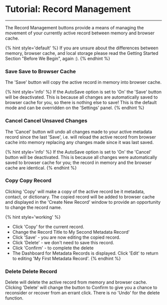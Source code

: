 # Tutorial: Record Management
---

The <span class="md-window">Record Management</span> buttons provide a means of managing the movement of your currently active record between memory and browser cache.  

{% hint style='default' %}
  If you are unsure about the differences between memory, browser cache, and local storage please read the Getting Started Section "Before We Begin", again :).
{% endhint %} 

### <span class="btn btn-success btn-sm"> <i class="fa fa-floppy-o"> </i> Save</span> Save to Browser Cache

The 'Save' button will copy the active record in memory into browser cache. 

{% hint style='info' %}
  If the AutoSave option is set to 'On' the 'Save' button will be deactivated.  This is because all changes are automatically saved to browser cache for you, so there is nothing else to save!  This is the default mode and can be overridden on the 'Settings' panel.
{% endhint %} 

### <span class="btn btn-warning btn-sm"> <i class="fa fa-undo"> </i> Cancel</span> Cancel Unsaved Changes

The 'Cancel' button will undo all changes made to your active metadata record since the last 'Save', i.e. will reload the active record from browser cache into memory replacing any changes made since it was last saved.  

{% hint style='info' %}
  If the AutoSave option is set to 'On' the 'Cancel' button will be deactivated.  This is because all changes were automatically saved to browser cache for you; the record in memory and the browser cache are identical.
{% endhint %} 

### <span class="btn btn-info btn-sm"> <i class="fa fa-copy"> </i> Copy</span> Copy Record

Clicking 'Copy' will make a copy of the active record be it metadata, contact, or dictionary.  The copied record will be added to browser cache and displayed in the 'Create New Record' window to provide an opportunity to change the record name.

{% hint style='working' %}
  * Click 'Copy' for the current record.
  * Change the Record Title to My Second Metadata Record'
  * Click 'Save' - you are now editing the copied record.
  * Click 'Delete' - we don't need to save this record.
  * Click 'Confirm' - to complete the delete
  * The Dashboard for Metadata Records is displayed.  Click 'Edit' to return to editing 'My First Metadata Record'.
{% endhint %}

### <span class="btn btn-danger btn-sm"> <i class="fa fa-times"> </i> Delete</span> Delete Record

Delete will delete the active record from memory and browser cache.   Clicking 'Delete' will change the button to <span class="btn btn-danger btn-sm"> <i class="fa fa-question"> </i> Confirm</span> to give you a chance to reconsider or recover from an errant click. There is no 'Undo' for the delete function.